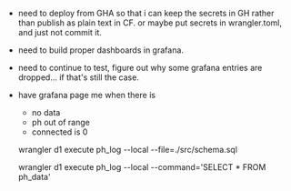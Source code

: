 - need to deploy from GHA so that i can keep the secrets in GH rather than publish as plain text in CF. or maybe put secrets in wrangler.toml, and just not commit it.
- need to build proper dashboards in grafana.
- need to continue to test, figure out why some grafana entries are dropped... if that's still the case.
- have grafana page me when there is
  - no data
  - ph out of range
  - connected is 0


  wrangler d1 execute ph_log --local --file=./src/schema.sql

  wrangler d1 execute ph_log --local --command='SELECT * FROM ph_data'